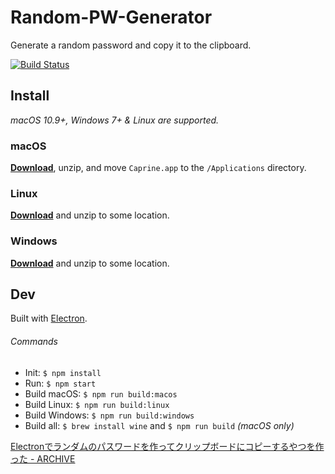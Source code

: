 # Random-PW-Generator
Generate a random password and copy it to the clipboard.

[![Build Status](https://secure.travis-ci.org/hrfmmymt/Random-PW-Generator.svg?branch=master)](http://travis-ci.org/hrfmmymt/Random-PW-Generator)

## Install

*macOS 10.9+, Windows 7+ & Linux are supported.*

### macOS

[**Download**](https://github.com/hrfmmymt/Random-PW-Generator/releases/latest), unzip, and move `Caprine.app` to the `/Applications` directory.

### Linux

[**Download**](https://github.com/hrfmmymt/Random-PW-Generator/releases/latest) and unzip to some location.

### Windows

[**Download**](https://github.com/hrfmmymt/Random-PW-Generator/releases/latest) and unzip to some location.

## Dev

Built with [Electron](http://electron.atom.io).

###### Commands

- Init: `$ npm install`
- Run: `$ npm start`
- Build macOS: `$ npm run build:macos`
- Build Linux: `$ npm run build:linux`
- Build Windows: `$ npm run build:windows`
- Build all: `$ brew install wine` and `$ npm run build` *(macOS only)*

[Electronでランダムのパスワードを作ってクリップボードにコピーするやつを作った - ARCHIVE](http://hrfmmymt.tumblr.com/post/128109446557/electron%E3%81%A7%E3%83%A9%E3%83%B3%E3%83%80%E3%83%A0%E3%81%AE%E3%83%91%E3%82%B9%E3%83%AF%E3%83%BC%E3%83%89%E3%82%92%E4%BD%9C%E3%81%A3%E3%81%A6%E3%82%AF%E3%83%AA%E3%83%83%E3%83%97%E3%83%9C%E3%83%BC%E3%83%89%E3%81%AB%E3%82%B3%E3%83%94%E3%83%BC%E3%81%99%E3%82%8B%E3%82%84%E3%81%A4%E3%82%92%E4%BD%9C%E3%81%A3%E3%81%9F)
